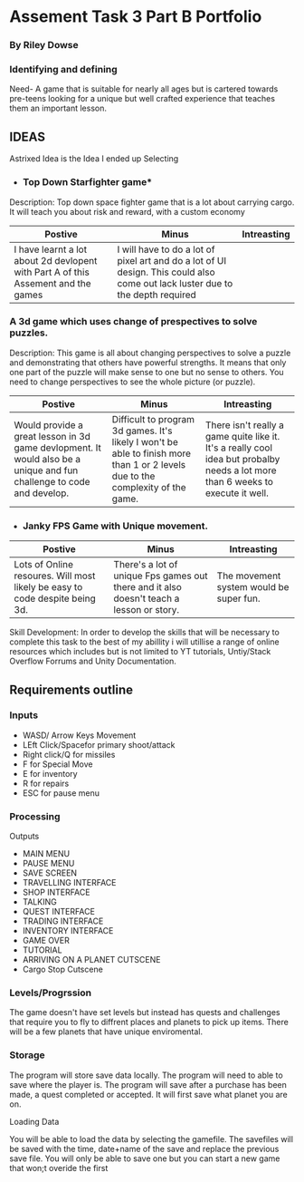# Assement Task 3 Part B Portfolio
### By Riley Dowse


### Identifying and defining
Need- A game that is suitable for nearly all ages but is cartered towards pre-teens looking for a unique but well crafted experience that teaches them an important lesson.

## IDEAS
Astrixed Idea is the Idea I ended up Selecting
- ### Top Down Starfighter game*

Description:
Top down space fighter game that is a lot about carrying cargo. It will teach you about risk and reward, with a custom economy 


|Postive|Minus|Intreasting|
|-------|-----|-----------|
| I have learnt a lot about 2d devlopent with Part A of this Assement and the games| I will have to do a lot of pixel art and do a lot of UI design. This could also come out lack luster due to the depth required|  |


### A 3d game which uses change of prespectives to solve puzzles.
Description:
This game is all  about changing perspectives to solve a puzzle and demonstrating that others have powerful strengths. It means that only one part of the puzzle will make sense to one but no sense to others. You need to change perspectives to see the whole picture (or puzzle).

|Postive|Minus|Intreasting|
|-------|-----|-----------|
|Would provide a great lesson in 3d game devlopment. It would also be a unique and fun challenge to code and develop.|Difficult to program 3d games. It's likely I won't be able to finish more than 1 or 2 levels due to the complexity of the game. |There isn't really a game quite like it. It's a really cool idea but probalby needs a lot more than 6 weeks to execute it well.|


- ### Janky FPS Game with Unique movement.

|Postive|Minus|Intreasting|
|-------|-----|-----------|
|Lots of Online resoures. Will most likely be easy to code despite being 3d.| There's a lot of unique Fps games out there and it also doesn't teach a lesson or story.| The movement system would be super fun. 






Skill Development: In order to develop the skills that will be necessary to complete this task to the best of my abillity i will utillise a range of online resources which includes but is not limited to YT tutorials, Untiy/Stack Overflow Forrums and Unity Documentation.
## Requirements outline
### Inputs

- WASD/ Arrow Keys Movement 
- LEft Click/Spacefor primary shoot/attack
- Right click/Q for missiles 
- F for Special Move
- E for inventory
- R for repairs
- ESC for pause menu 
### Processing 
Outputs
- MAIN MENU
- PAUSE MENU 
- SAVE SCREEN
- TRAVELLING INTERFACE
- SHOP INTERFACE
- TALKING
- QUEST INTERFACE
- TRADING INTERFACE
- INVENTORY INTERFACE
- GAME OVER
- TUTORIAL
- ARRIVING ON A PLANET CUTSCENE
- Cargo Stop Cutscene


### Levels/Progrssion
The game doesn't have set levels but instead has quests and challenges that require you to fly to diffrent places and planets to pick up items. There will be a few planets that have unique enviromental.

### Storage
The program will store save data locally. The program will need to able to save where the player is. The program will save after a purchase has been made, a quest completed or accepted. It will first save what planet you are on.

Loading Data 

You will be able to load the data by selecting the gamefile. The savefiles will be saved with the time, date+name of the save  and replace the previous save file. You will only be able to save one but you can start a new game that won;t overide the first
